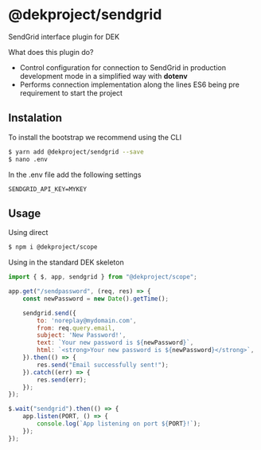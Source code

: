 # @dekproject/sendgrid

SendGrid interface plugin for DEK

What does this plugin do?

* Control configuration for connection to SendGrid in production development mode in a simplified way with **dotenv**
* Performs connection implementation along the lines ES6 being pre requirement to start the project

## Instalation

To install the bootstrap we recommend using the CLI

```bash
$ yarn add @dekproject/sendgrid --save
$ nano .env
```

In the .env file add the following settings

```
SENDGRID_API_KEY=MYKEY
```

## Usage

Using direct

```bash
$ npm i @dekproject/scope
```

Using in the standard DEK skeleton

```js
import { $, app, sendgrid } from "@dekproject/scope";

app.get("/sendpassword", (req, res) => {
    const newPassword = new Date().getTime();

    sendgrid.send({
        to: 'noreplay@mydomain.com',
        from: req.query.email,
        subject: 'New Password!',
        text: `Your new password is ${newPassword}`,
        html: `<strong>Your new password is ${newPassword}</strong>`,
    }).then(() => {
        res.send("Email successfully sent!");
    }).catch((err) => {
        res.send(err);
    });
});

$.wait("sendgrid").then(() => {
    app.listen(PORT, () => {
        console.log(`App listening on port ${PORT}!`);
    });
});
```
